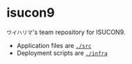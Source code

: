 # isucon9
`ワイハリマ`'s team repository for ISUCON9.

- Application files are [`./src`](./src)
- Deployment scripts are [`./infra`](./infra)
